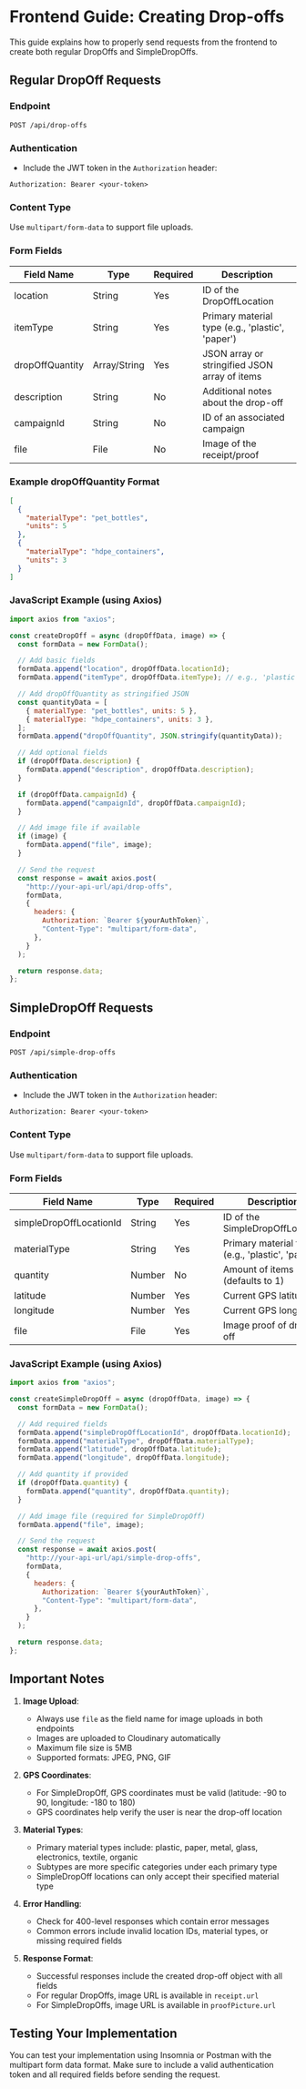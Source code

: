 # Frontend Guide: Creating Drop-offs

This guide explains how to properly send requests from the frontend to create both regular DropOffs and SimpleDropOffs.

## Regular DropOff Requests

### Endpoint

```
POST /api/drop-offs
```

### Authentication

- Include the JWT token in the `Authorization` header:

```
Authorization: Bearer <your-token>
```

### Content Type

Use `multipart/form-data` to support file uploads.

### Form Fields

| Field Name      | Type         | Required | Description                                      |
| --------------- | ------------ | -------- | ------------------------------------------------ |
| location        | String       | Yes      | ID of the DropOffLocation                        |
| itemType        | String       | Yes      | Primary material type (e.g., 'plastic', 'paper') |
| dropOffQuantity | Array/String | Yes      | JSON array or stringified JSON array of items    |
| description     | String       | No       | Additional notes about the drop-off              |
| campaignId      | String       | No       | ID of an associated campaign                     |
| file            | File         | No       | Image of the receipt/proof                       |

### Example dropOffQuantity Format

```json
[
  {
    "materialType": "pet_bottles",
    "units": 5
  },
  {
    "materialType": "hdpe_containers",
    "units": 3
  }
]
```

### JavaScript Example (using Axios)

```javascript
import axios from "axios";

const createDropOff = async (dropOffData, image) => {
  const formData = new FormData();

  // Add basic fields
  formData.append("location", dropOffData.locationId);
  formData.append("itemType", dropOffData.itemType); // e.g., 'plastic'

  // Add dropOffQuantity as stringified JSON
  const quantityData = [
    { materialType: "pet_bottles", units: 5 },
    { materialType: "hdpe_containers", units: 3 },
  ];
  formData.append("dropOffQuantity", JSON.stringify(quantityData));

  // Add optional fields
  if (dropOffData.description) {
    formData.append("description", dropOffData.description);
  }

  if (dropOffData.campaignId) {
    formData.append("campaignId", dropOffData.campaignId);
  }

  // Add image file if available
  if (image) {
    formData.append("file", image);
  }

  // Send the request
  const response = await axios.post(
    "http://your-api-url/api/drop-offs",
    formData,
    {
      headers: {
        Authorization: `Bearer ${yourAuthToken}`,
        "Content-Type": "multipart/form-data",
      },
    }
  );

  return response.data;
};
```

## SimpleDropOff Requests

### Endpoint

```
POST /api/simple-drop-offs
```

### Authentication

- Include the JWT token in the `Authorization` header:

```
Authorization: Bearer <your-token>
```

### Content Type

Use `multipart/form-data` to support file uploads.

### Form Fields

| Field Name              | Type   | Required | Description                                      |
| ----------------------- | ------ | -------- | ------------------------------------------------ |
| simpleDropOffLocationId | String | Yes      | ID of the SimpleDropOffLocation                  |
| materialType            | String | Yes      | Primary material type (e.g., 'plastic', 'paper') |
| quantity                | Number | No       | Amount of items (defaults to 1)                  |
| latitude                | Number | Yes      | Current GPS latitude                             |
| longitude               | Number | Yes      | Current GPS longitude                            |
| file                    | File   | Yes      | Image proof of drop-off                          |

### JavaScript Example (using Axios)

```javascript
import axios from "axios";

const createSimpleDropOff = async (dropOffData, image) => {
  const formData = new FormData();

  // Add required fields
  formData.append("simpleDropOffLocationId", dropOffData.locationId);
  formData.append("materialType", dropOffData.materialType);
  formData.append("latitude", dropOffData.latitude);
  formData.append("longitude", dropOffData.longitude);

  // Add quantity if provided
  if (dropOffData.quantity) {
    formData.append("quantity", dropOffData.quantity);
  }

  // Add image file (required for SimpleDropOff)
  formData.append("file", image);

  // Send the request
  const response = await axios.post(
    "http://your-api-url/api/simple-drop-offs",
    formData,
    {
      headers: {
        Authorization: `Bearer ${yourAuthToken}`,
        "Content-Type": "multipart/form-data",
      },
    }
  );

  return response.data;
};
```

## Important Notes

1. **Image Upload**:

   - Always use `file` as the field name for image uploads in both endpoints
   - Images are uploaded to Cloudinary automatically
   - Maximum file size is 5MB
   - Supported formats: JPEG, PNG, GIF

2. **GPS Coordinates**:

   - For SimpleDropOff, GPS coordinates must be valid (latitude: -90 to 90, longitude: -180 to 180)
   - GPS coordinates help verify the user is near the drop-off location

3. **Material Types**:

   - Primary material types include: plastic, paper, metal, glass, electronics, textile, organic
   - Subtypes are more specific categories under each primary type
   - SimpleDropOff locations can only accept their specified material type

4. **Error Handling**:

   - Check for 400-level responses which contain error messages
   - Common errors include invalid location IDs, material types, or missing required fields

5. **Response Format**:
   - Successful responses include the created drop-off object with all fields
   - For regular DropOffs, image URL is available in `receipt.url`
   - For SimpleDropOffs, image URL is available in `proofPicture.url`

## Testing Your Implementation

You can test your implementation using Insomnia or Postman with the multipart form data format. Make sure to include a valid authentication token and all required fields before sending the request.
